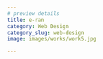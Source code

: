 ```yaml
---
# preview details
title: e-ran
category: Web Design
category_slug: web-design
image: images/works/work5.jpg

---
```

